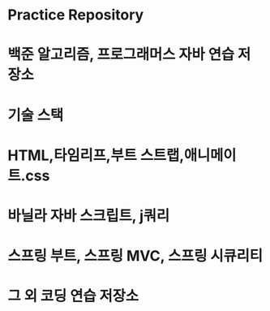# Practice Repository
# 백준 알고리즘, 프로그래머스 자바 연습 저장소
# 기술 스택
# HTML,타임리프,부트 스트랩,애니메이트.css
# 바닐라 자바 스크립트, j쿼리
# 스프링 부트, 스프링 MVC, 스프링 시큐리티
# 그 외 코딩 연습 저장소